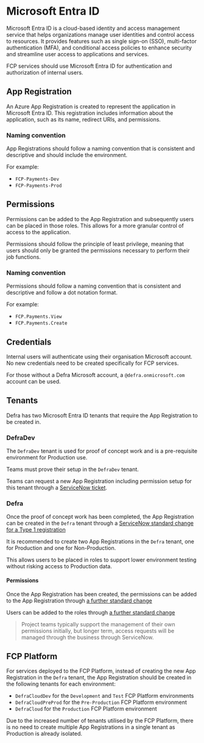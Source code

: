 # Microsoft Entra ID

Microsoft Entra ID is a cloud-based identity and access management service that helps organizations manage user identities and control access to resources. It provides features such as single sign-on (SSO), multi-factor authentication (MFA), and conditional access policies to enhance security and streamline user access to applications and services.

FCP services should use Microsoft Entra ID for authentication and authorization of internal users.

## App Registration

An Azure App Registration is created to represent the application in Microsoft Entra ID. This registration includes information about the application, such as its name, redirect URIs, and permissions.

### Naming convention

App Registrations should follow a naming convention that is consistent and descriptive and should include the environment.

For example:

- `FCP-Payments-Dev`
- `FCP-Payments-Prod`

## Permissions

Permissions can be added to the App Registration and subsequently users can be placed in those roles.  This allows for a more granular control of access to the application.

Permissions should follow the principle of least privilege, meaning that users should only be granted the permissions necessary to perform their job functions.

### Naming convention

Permissions should follow a naming convention that is consistent and descriptive and follow a dot notation format.

For example:

- `FCP.Payments.View`
- `FCP.Payments.Create`

## Credentials

Internal users will authenticate using their organisation Microsoft account.  No new credentials need to be created specifically for FCP services.

For those without a Defra Microsoft account, a `@defra.onmicrosoft.com` account can be used.

## Tenants

Defra has two Microsoft Entra ID tenants that require the App Registration to be created in.

### DefraDev

The `DefraDev` tenant is used for proof of concept work and is a pre-requisite environment for Production use.

Teams must prove their setup in the `DefraDev` tenant.

Teams can request a new App Registration including permission setup for this tenant through a [ServiceNow ticket](https://defragroup.service-now.com/esc?id=sc_cat_item&table=sc_cat_item&sys_id=496b9d931b2cce90848b8594e34bcbe5&recordUrl=com.glideapp.servicecatalog_cat_item_view.do%3Fv%3D1&sysparm_id=496b9d931b2cce90848b8594e34bcbe5).

### Defra

Once the proof of concept work has been completed, the App Registration can be created in the `Defra` tenant through a [ServiceNow standard change for a Type 1 registration](https://defragroup.service-now.com/change_request.do?sys_id=-1&sysparm_query=chg_model%3de55d0bfec343101035ae3f52c1d3ae49%5estd_change_producer_version%3d82d5c19247f17110c962fa7c736d4330&sysparm_link_parent=d401364f1b7861101fd8337f034bcbf9&sysparm_catalog=e0d08b13c3330100c8b837659bba8fb4&sysparm_catalog_view=catalog_Service_Catalog&sysparm_view=catalog_Service_Catalog)

It is recommended to create two App Registrations in the `Defra` tenant, one for Production and one for Non-Production.  

This allows users to be placed in roles to support lower environment testing without risking access to Production data.

#### Permissions

Once the App Registration has been created, the permissions can be added to the App Registration through [a further standard change](https://defragroup.service-now.com/change_request.do?sys_id=-1&sysparm_query=chg_model%3de55d0bfec343101035ae3f52c1d3ae49%5estd_change_producer_version%3d1a3c71123b128ad80a9d0d3a85e45af2&sysparm_link_parent=d401364f1b7861101fd8337f034bcbf9&sysparm_catalog=e0d08b13c3330100c8b837659bba8fb4&sysparm_catalog_view=catalog_Service_Catalog&sysparm_view=catalog_Service_Catalog)

Users can be added to the roles through [a further standard change](https://defragroup.service-now.com/change_request.do?sys_id=-1&sysparm_query=chg_model%3de55d0bfec343101035ae3f52c1d3ae49%5estd_change_producer_version%3dd58d0d9c83771a947b3f5a80ceaad34c&sysparm_link_parent=d401364f1b7861101fd8337f034bcbf9&sysparm_catalog=e0d08b13c3330100c8b837659bba8fb4&sysparm_catalog_view=catalog_Service_Catalog&sysparm_view=catalog_Service_Catalog)

> Project teams typically support the management of their own permissions initially, but longer term, access requests will be managed through the business through ServiceNow.

## FCP Platform

For services deployed to the FCP Platform, instead of creating the new App Registration in the `Defra` tenant, the App Registration should be created in the following tenants for each environment:

- `DefraCloudDev` for the `Development` and `Test` FCP Platform environments
- `DefraCloudPreProd` for the `Pre-Production` FCP Platform environment
- `DefraCloud` for the `Production` FCP Platform environment

Due to the increased number of tenants utilised by the FCP Platform, there is no need to create multiple App Registrations in a single tenant as Production is already isolated.
